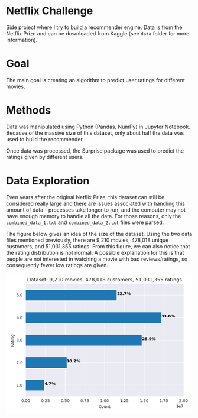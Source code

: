 # Netflix Challenge
Side project where I try to build a recommender engine. Data is from the Netflix Prize and can be downloaded from Kaggle (see `data` folder for more information). 

# Goal
The main goal is creating an algorithm to predict user ratings for different movies. 

# Methods
Data was manipulated using Python (Pandas, NumPy) in Jupyter Notebook. Because of the massive size of this dataset, only about half the data was used to build the recommender. 

Once data was processed, the Surprise package was used to predict the ratings given by different users. 

# Data Exploration
Even years after the original Netflix Prize, this dataset can still be considered really large and there are issues associated with handling this amount of data - processes take longer to run, and the computer may not have enough memory to handle all the data. For those reasons, only the `combined_data_1.txt` and `combined_data_2.txt` files were parsed. 

The figure below gives an idea of the size of the dataset. Using the two data files mentioned previously, there are 9,210 movies, 478,018 unique customers, and 51,031,355 ratings. From this figure, we can also notice that the rating distribution is not normal. A possible explanation for this is that people are not interested in watching a movie with bad reviews/ratings, so consequently fewer low ratings are given. 

![Rating distribution across whole dataset](saves/images/rating_distrib.png)
